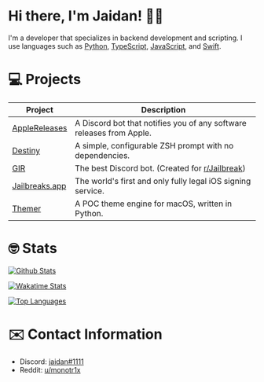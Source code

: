 # Hi there, I'm Jaidan! 👋🏼
I'm a developer that specializes in backend development and scripting. I use languages such as [Python](https://python.org), [TypeScript](https://typescriptlang.org), [JavaScript](https://javascript.com), and [Swift](https://swift.org).

# 💻 Projects

| Project                                                    | Description                                                                    |
|------------------------------------------------------------|--------------------------------------------------------------------------------|
| [AppleReleases](https://github.com/m1stadev/AppleReleases) | A Discord bot that notifies you of any software releases from Apple. |
| [Destiny](https://github.com/ja1dan/Destiny)               | A simple, configurable ZSH prompt with no dependencies. |
| [GIR](https://github.com/DiscordGIR/GIRRewrite)            | The best Discord bot. (Created for [r/Jailbreak](https://discord.gg/jb)) |
| [Jailbreaks.app](https://jailbreaks.app)                   | The world's first and only fully legal iOS signing service. |
| [Themer](https://github.com/ja1dan/Themer)                 | A POC theme engine for macOS, written in Python. |

# 🤓 Stats
  
[![Github Stats](https://github-readme-stats.vercel.app/api?username=ja1dan&show_icons=true&count_private=true&theme=dark)](https://github.com/ja1dan)

[![Wakatime Stats](https://github-readme-stats.vercel.app/api/wakatime?username=ja1dan&theme=dark)](https://github.com/ja1dan)

[![Top Languages](https://github-readme-stats.vercel.app/api/top-langs/?username=ja1dan&layout=compact&langs_count=6&theme=dark)](https://github.com/ja1dan)

# ✉️ Contact Information
  
* Discord: [jaidan#1111](https://discord.com/users/811496735406293062)
* Reddit: [u/monotr1x](https://reddit.com/u/monotr1x)
